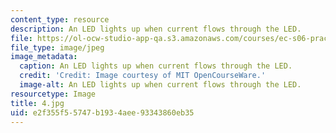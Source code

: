 ```yaml
---
content_type: resource
description: An LED lights up when current flows through the LED.
file: https://ol-ocw-studio-app-qa.s3.amazonaws.com/courses/ec-s06-practical-electronics-fall-2004/e2f355f55747b1934aee93343860eb35_4.jpg
file_type: image/jpeg
image_metadata:
  caption: An LED lights up when current flows through the LED.
  credit: 'Credit: Image courtesy of MIT OpenCourseWare.'
  image-alt: An LED lights up when current flows through the LED.
resourcetype: Image
title: 4.jpg
uid: e2f355f5-5747-b193-4aee-93343860eb35
---
```

